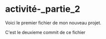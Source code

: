 # activité-_partie_2

Voici le premier fichier de mon nouveau projet.

C'est le deuxieme commit de ce fichier
